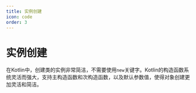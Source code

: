 ```yaml
---
title: 实例创建
icon: code
order: 3
---
```


# 实例创建

在Kotlin中，创建类的实例非常简洁，不需要使用`new`关键字。Kotlin的构造函数系统灵活而强大，支持主构造函数和次构造函数，以及默认参数值，使得对象创建更加灵活和简洁。
